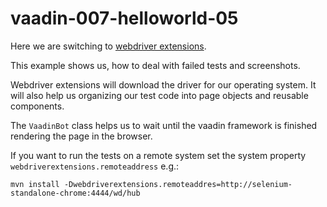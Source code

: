 # vaadin-007-helloworld-05

Here we are switching to [webdriver extensions](http://webdriverextensions.github.io/).

This example shows us, how to deal with failed tests and screenshots.

Webdriver extensions will download the driver for our operating system. It will also help us
organizing our test code into page objects and reusable components.

The `VaadinBot` class helps us to wait until the vaadin framework is finished rendering the page in the browser.

If you want to run the tests on a remote system set the system property `webdriverextensions.remoteaddress` e.g.:

```
mvn install -Dwebdriverextensions.remoteaddres=http://selenium-standalone-chrome:4444/wd/hub
```

